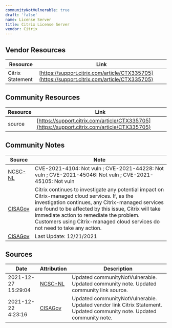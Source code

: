 ```yaml
---
communityNotVulnerable: true
draft: 'false'
name: License Server
title: Citrix License Server
vendor: Citrix
---
```


## Vendor Resources
| Resource | Link |
| --- | --- |
| Citrix Statement | [https://support.citrix.com/article/CTX335705](https://support.citrix.com/article/CTX335705) |

## Community Resources
| Resource | Link |
| --- | --- |
| source | [https://support.citrix.com/article/CTX335705](https://support.citrix.com/article/CTX335705) |

## Community Notes
| Source | Note |
| --- | --- |
| [NCSC-NL](https://github.com/NCSC-NL/log4shell/blob/main/software/README.md) | CVE-2021-4104: Not vuln ; CVE-2021-44228: Not vuln ; CVE-2021-45046: Not vuln ; CVE-2021-45105: Not vuln </ul> |
| [CISAGov](https://raw.githubusercontent.com/cisagov/log4j-affected-db/develop/README.md) | Citrix continues to investigate any potential impact on Citrix-managed cloud services. If, as the investigation continues, any Citrix-managed services are found to be affected by this issue, Citrix will take immediate action to remediate the problem. Customers using Citrix-managed cloud services do not need to take any action. |
| [CISAGov](https://raw.githubusercontent.com/cisagov/log4j-affected-db/develop/README.md) | Last Update: 12/21/2021 |

## Sources
| Date | Attribution | Description |
| --- | --- | --- |
| 2021-12-27 15:29:04 | [NCSC-NL](https://github.com/NCSC-NL/log4shell/blob/main/software/README.md) | Updated communityNotVulnerable. Updated community note. Updated community link source.  |
| 2021-12-22 4:23:16 | [CISAGov](https://raw.githubusercontent.com/cisagov/log4j-affected-db/develop/README.md) | Updated communityNotVulnerable. Updated vendor link Citrix Statement. Updated community note. Updated community note.  |
